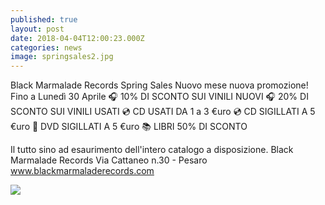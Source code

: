 ```yaml
---
published: true
layout: post
date: 2018-04-04T12:00:23.000Z
categories: news
image: springsales2.jpg
---
```

Black Marmalade Records Spring Sales
Nuovo mese nuova promozione!
Fino a Lunedì 30 Aprile
🎧 10% DI SCONTO SUI VINILI NUOVI
🎧 20% DI SCONTO SUI VINILI USATI
💿 CD USATI DA 1 a 3 €uro 
💿 CD SIGILLATI A 5 €uro 
📀 DVD SIGILLATI A 5 €uro
📚 LIBRI 50% DI SCONTO

Il tutto sino ad esaurimento dell'intero catalogo a disposizione.
Black Marmalade Records Via Cattaneo n.30 - Pesaro
www.blackmarmaladerecords.com

![]({{site.baseurl}}/http://i67.tinypic.com/zumpt1.jpg)
